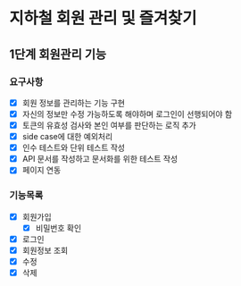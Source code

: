 # 지하철 회원 관리 및 즐겨찾기

## 1단계 회원관리 기능

### 요구사항

-[x] 회원 정보를 관리하는 기능 구현
-[x] 자신의 정보만 수정 가능하도록 해야하며 로그인이 선행되어야 함
-[x] 토큰의 유효성 검사와 본인 여부를 판단하는 로직 추가
-[x] side case에 대한 예외처리 
-[x] 인수 테스트와 단위 테스트 작성
-[x] API 문서를 작성하고 문서화를 위한 테스트 작성
-[x] 페이지 연동

### 기능목록

-[x] 회원가입
    -[x] 비밀번호 확인
-[x] 로그인
-[x] 회원정보 조회
-[x] 수정
-[x] 삭제
